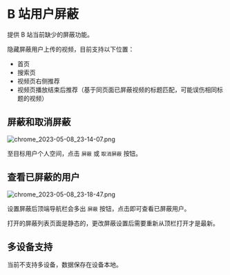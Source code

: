 # B 站用户屏蔽

提供 B 站当前缺少的屏蔽功能。

隐藏屏蔽用户上传的视频，目前支持以下位置：

- 首页
- 搜索页
- 视频页右侧推荐
- 视频页播放结束后推荐（基于同页面已屏蔽视频的标题匹配，可能误伤相同标题的视频）

## 屏蔽和取消屏蔽

![chrome_2023-05-08_23-14-07.png](https://cdn.jsdelivr.net/gh/NateScarlet/user-scripts@master/src/bilibili.com/img/chrome_2023-05-08_23-14-07.png)

至目标用户个人空间，点击 `屏蔽` 或 `取消屏蔽` 按钮。

## 查看已屏蔽的用户

![chrome_2023-05-08_23-18-47.png](https://cdn.jsdelivr.net/gh/NateScarlet/user-scripts@master/src/bilibili.com/img/chrome_2023-05-08_23-18-47.png)

设置屏蔽后顶端导航栏会多出 `屏蔽` 按钮，点击即可查看已屏蔽用户。

打开的屏蔽列表页面是静态的，更改屏蔽设置后需要重新从顶栏打开才是最新。

## 多设备支持

当前不支持多设备，数据保存在设备本地。
